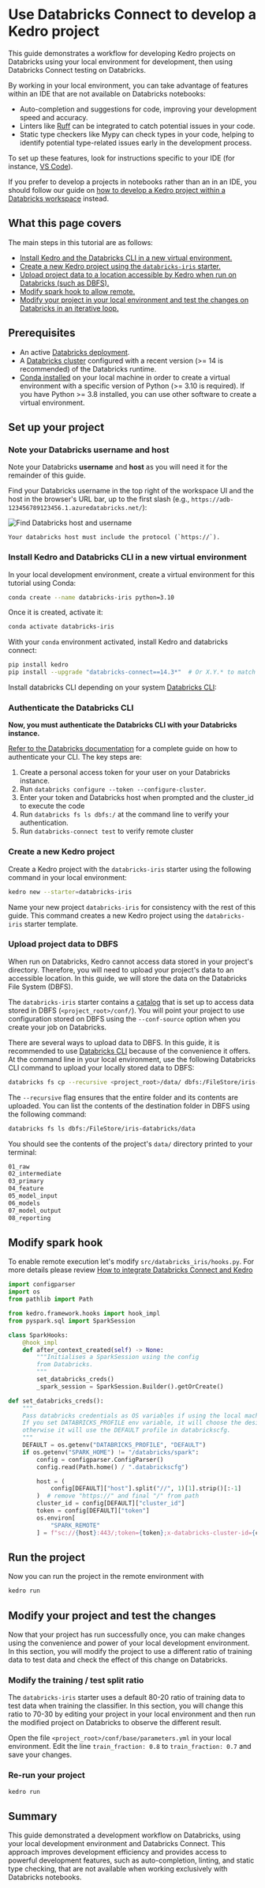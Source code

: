 # Use Databricks Connect to develop a Kedro project

This guide demonstrates a workflow for developing Kedro projects on Databricks using your local environment for development, then using Databricks Connect testing on Databricks.

By working in your local environment, you can take advantage of features within an IDE that are not available on Databricks notebooks:

- Auto-completion and suggestions for code, improving your development speed and accuracy.
- Linters like [Ruff](https://docs.astral.sh/ruff) can be integrated to catch potential issues in your code.
- Static type checkers like Mypy can check types in your code, helping to identify potential type-related issues early in the development process.

To set up these features, look for instructions specific to your IDE (for instance, [VS Code](https://code.visualstudio.com/docs/python/linting)).

If you prefer to develop a projects in notebooks rather than an in an IDE, you should follow our guide on [how to develop a Kedro project within a Databricks workspace](./databricks_notebooks_development_workflow.md) instead.

## What this page covers

The main steps in this tutorial are as follows:

- [Install Kedro and the Databricks CLI in a new virtual environment.](#install-kedro-and-databricks-cli-in-a-new-virtual-environment)
- [Create a new Kedro project using the `databricks-iris` starter.](#create-a-new-kedro-project)
- [Upload project data to a location accessible by Kedro when run on Databricks (such as DBFS).](#upload-project-data-to-dbfs)
- [Modify spark hook to allow remote.](#modify-spark-hook)
- [Modify your project in your local environment and test the changes on Databricks in an iterative loop.](#modify-your-project-and-test-the-changes)

## Prerequisites

- An active [Databricks deployment](https://docs.databricks.com/getting-started/index.html).
- A [Databricks cluster](https://docs.databricks.com/clusters/configure.html) configured with a recent version (>= 14 is recommended) of the Databricks runtime.
- [Conda installed](https://docs.conda.io/projects/conda/en/latest/user-guide/install/index.html) on your local machine in order to create a virtual environment with a specific version of Python (>= 3.10 is required). If you have Python >= 3.8 installed, you can use other software to create a virtual environment.

## Set up your project

### Note your Databricks username and host

Note your Databricks **username** and **host** as you will need it for the remainder of this guide.

Find your Databricks username in the top right of the workspace UI and the host in the browser's URL bar, up to the first slash (e.g., `https://adb-123456789123456.1.azuredatabricks.net/`):

![Find Databricks host and username](../../meta/images/find_databricks_host_and_username.png)

```{note}
Your databricks host must include the protocol (`https://`).
```

### Install Kedro and Databricks CLI in a new virtual environment

In your local development environment, create a virtual environment for this tutorial using Conda:

```bash
conda create --name databricks-iris python=3.10
```

Once it is created, activate it:

```bash
conda activate databricks-iris
```

With your `conda` environment activated, install Kedro and databricks connect:

```bash
pip install kedro
pip install --upgrade "databricks-connect==14.3*"  # Or X.Y.* to match your cluster version.
```

Install databricks CLI depending on your system [Databricks CLI](https://docs.databricks.com/en/dev-tools/cli/install.html):

### Authenticate the Databricks CLI

**Now, you must authenticate the Databricks CLI with your Databricks instance.**

[Refer to the Databricks documentation](https://docs.databricks.com/en/dev-tools/cli/authentication.html) for a complete guide on how to authenticate your CLI. The key steps are:

1. Create a personal access token for your user on your Databricks instance.
2. Run `databricks configure --token --configure-cluster`.
3. Enter your token and Databricks host when prompted and the cluster_id to execute the code
4. Run `databricks fs ls dbfs:/` at the command line to verify your authentication.
5. Run `databricks-connect test` to verify remote cluster

### Create a new Kedro project

Create a Kedro project with the `databricks-iris` starter using the following command in your local environment:

```bash
kedro new --starter=databricks-iris
```

Name your new project `databricks-iris` for consistency with the rest of this guide. This command creates a new Kedro project using the `databricks-iris` starter template.



### Upload project data to DBFS

When run on Databricks, Kedro cannot access data stored in your project's directory. Therefore, you will need to upload your project's data to an accessible location. In this guide, we will store the data on the Databricks File System (DBFS).

The `databricks-iris` starter contains a [catalog](../../data/data_catalog.md) that is set up to access data stored in DBFS (`<project_root>/conf/`). You will point your project to use configuration stored on DBFS using the `--conf-source` option when you create your job on Databricks.

There are several ways to upload data to DBFS. In this guide, it is recommended to use [Databricks CLI](https://docs.databricks.com/archive/dev-tools/cli/dbfs-cli.html) because of the convenience it offers. At the command line in your local environment, use the following Databricks CLI command to upload your locally stored data to DBFS:

```bash
databricks fs cp --recursive <project_root>/data/ dbfs:/FileStore/iris-databricks/data
```

The `--recursive` flag ensures that the entire folder and its contents are uploaded. You can list the contents of the destination folder in DBFS using the following command:

```bash
databricks fs ls dbfs:/FileStore/iris-databricks/data
```

You should see the contents of the project's `data/` directory printed to your terminal:

```bash
01_raw
02_intermediate
03_primary
04_feature
05_model_input
06_models
07_model_output
08_reporting
```

## Modify spark hook
To enable remote execution let's modify `src/databricks_iris/hooks.py`. For more details please review [How to integrate Databricks Connect and Kedro](https://kedro.org/blog/how-to-integrate-kedro-and-databricks-connect)

```python
import configparser
import os
from pathlib import Path

from kedro.framework.hooks import hook_impl
from pyspark.sql import SparkSession

class SparkHooks:
    @hook_impl
    def after_context_created(self) -> None:
        """Initialises a SparkSession using the config
        from Databricks.
        """
        set_databricks_creds()
        _spark_session = SparkSession.Builder().getOrCreate()

def set_databricks_creds():
    """
    Pass databricks credentials as OS variables if using the local machine.
    If you set DATABRICKS_PROFILE env variable, it will choose the desired profile on .databrickscfg,
    otherwise it will use the DEFAULT profile in databrickscfg.
    """
    DEFAULT = os.getenv("DATABRICKS_PROFILE", "DEFAULT")
    if os.getenv("SPARK_HOME") != "/databricks/spark":
        config = configparser.ConfigParser()
        config.read(Path.home() / ".databrickscfg")

        host = (
            config[DEFAULT]["host"].split("//", 1)[1].strip()[:-1]
        )  # remove "https://" and final "/" from path
        cluster_id = config[DEFAULT]["cluster_id"]
        token = config[DEFAULT]["token"]
        os.environ[
            "SPARK_REMOTE"
        ] = f"sc://{host}:443/;token={token};x-databricks-cluster-id={cluster_id}"
```
## Run the project
Now you can run the project in the remote environment with

```bash
kedro run
```
## Modify your project and test the changes

Now that your project has run successfully once, you can make changes using the convenience and power of your local development environment. In this section, you will modify the project to use a different ratio of training data to test data and check the effect of this change on Databricks.

### Modify the training / test split ratio

The `databricks-iris` starter uses a default 80-20 ratio of training data to test data when training the classifier. In this section, you will change this ratio to 70-30 by editing your project in your local environment and then run the modified project on Databricks to observe the different result.

Open the file `<project_root>/conf/base/parameters.yml` in your local environment. Edit the line `train_fraction: 0.8` to `train_fraction: 0.7` and save your changes.
### Re-run your project

```bash
kedro run
```

## Summary

This guide demonstrated a development workflow on Databricks, using your local development environment and Databricks Connect. This approach improves development efficiency and provides access to powerful development features, such as auto-completion, linting, and static type checking, that are not available when working exclusively with Databricks notebooks.
